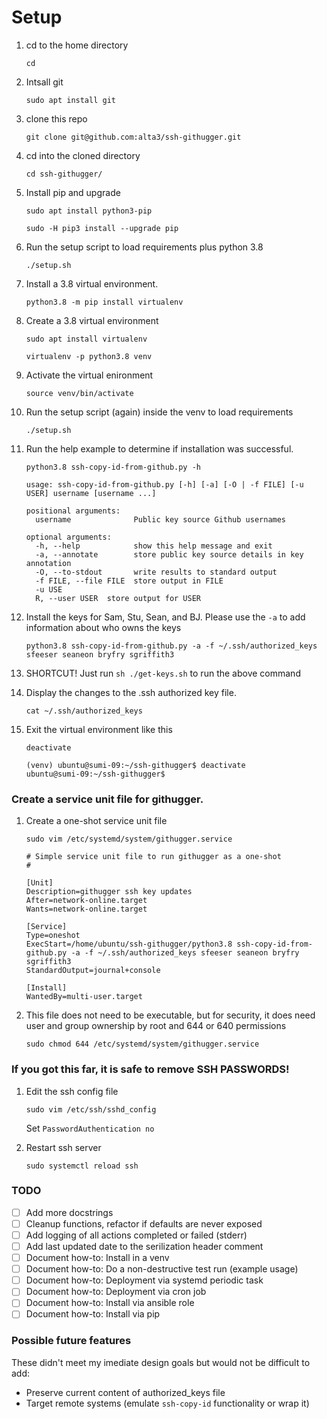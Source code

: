# Setup



1. cd to the home directory

   `cd`
   
0. Intsall git

    `sudo apt install git`
   
0. clone this repo

    `git clone git@github.com:alta3/ssh-githugger.git`

0. cd into the cloned directory

    `cd ssh-githugger/`

0. Install pip and upgrade

    `sudo apt install python3-pip`
    
    `sudo -H pip3 install --upgrade pip`

0. Run the setup script to load requirements plus python 3.8

    `./setup.sh`

0. Install a 3.8 virtual environment.

    `python3.8 -m pip install virtualenv`
    
0. Create a 3.8 virtual environment

    `sudo apt install virtualenv`

    `virtualenv -p python3.8 venv`
    
0. Activate the virtual enironment

    `source venv/bin/activate`

0. Run the setup script (again) inside the venv to load requirements 

    `./setup.sh`
  
0. Run the help example to determine if installation was successful.

    `python3.8 ssh-copy-id-from-github.py -h`
  
    ```
    usage: ssh-copy-id-from-github.py [-h] [-a] [-O | -f FILE] [-u USER] username [username ...]

    positional arguments:
      username              Public key source Github usernames

    optional arguments:
      -h, --help            show this help message and exit
      -a, --annotate        store public key source details in key annotation
      -O, --to-stdout       write results to standard output
      -f FILE, --file FILE  store output in FILE
      -u USE
      R, --user USER  store output for USER
    ```
  
0. Install the keys for Sam, Stu, Sean, and BJ. Please use the `-a` to add information about who owns the keys

    `python3.8 ssh-copy-id-from-github.py -a -f ~/.ssh/authorized_keys sfeeser seaneon bryfry sgriffith3`  

0. SHORTCUT!  Just run `sh ./get-keys.sh` to run the above command

0. Display the changes to the .ssh authorized key file.

    `cat ~/.ssh/authorized_keys`

0. Exit the virtual environment like this

    `deactivate`

    ```
    (venv) ubuntu@sumi-09:~/ssh-githugger$ deactivate
    ubuntu@sumi-09:~/ssh-githugger$
    ```

### Create a service unit file for githugger.

1. Create a one-shot service unit file

    `sudo vim /etc/systemd/system/githugger.service`

    ```
    # Simple service unit file to run githugger as a one-shot
    #

    [Unit]
    Description=githugger ssh key updates
    After=network-online.target                                                                            
    Wants=network-online.target

    [Service]
    Type=oneshot
    ExecStart=/home/ubuntu/ssh-githugger/python3.8 ssh-copy-id-from-github.py -a -f ~/.ssh/authorized_keys sfeeser seaneon bryfry sgriffith3
    StandardOutput=journal+console

    [Install]
    WantedBy=multi-user.target
    ```

0. This file does not need to be executable, but for security, it does need user and group ownership by root and 644 or 640 permissions

    `sudo chmod 644 /etc/systemd/system/githugger.service`


### If you got this far, it is safe to remove SSH PASSWORDS!

1. Edit the ssh config file

    `sudo vim /etc/ssh/sshd_config`
    
     Set `PasswordAuthentication no`

0. Restart ssh server

    `sudo systemctl reload ssh`


### TODO

- [ ] Add more docstrings
- [ ] Cleanup functions, refactor if defaults are never exposed
- [ ] Add logging of all actions completed or failed (stderr) 
- [ ] Add last updated date to the serilization header comment
- [ ] Document how-to: Install in a venv
- [ ] Document how-to: Do a non-destructive test run (example usage)
- [ ] Document how-to: Deployment via systemd periodic task
- [ ] Document how-to: Deployment via cron job
- [ ] Document how-to: Install via ansible role
- [ ] Document how-to: Install via pip

### Possible future features

These didn't meet my imediate design goals but would not be difficult to add:

- Preserve current content of authorized_keys file
- Target remote systems (emulate `ssh-copy-id` functionality or wrap it)
